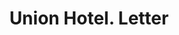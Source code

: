 ---
doi: 10.7916/D8475NVN
date_other: '1890'
date_other_textual: 1890-1899
form: correspondence
genre:
- Letters (correspondence)
name:
- Union Hotel
object_in_context_url: https://biggert.cul.columbia.edu/items/view/ave_biggert_00127
subject_hierarchical_geographic:
- Burlington, Iowa, United States
subject_name:
- Union Hotel
title: Union Hotel. Letter
sort_title: Union Hotel. Letter
call_number: ave_biggert_00127
coordinates:
- 40.808055555555555,-91.11583333333333
pid: ave_biggert_00127
identifiers: ave_biggert_00127
canvas_id: ldpd:395402
permalink: "/items/ave_biggert_00127/"
layout: iiif-image-page
---